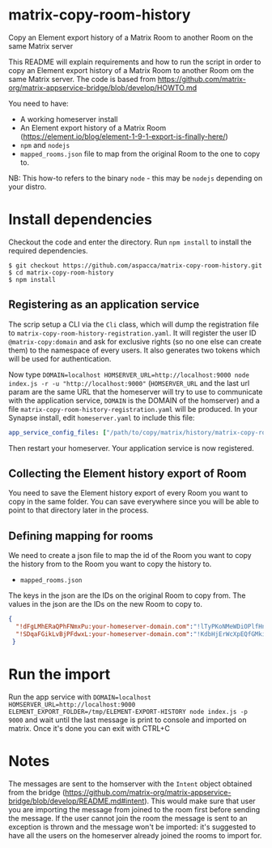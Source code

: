 # matrix-copy-room-history
Copy an Element export history of a Matrix Room to another Room on the same Matrix server

This README will explain requirements and how to run the script in order to copy an Element export history of a Matrix Room to another Room om the same Matrix server.
The code is based from https://github.com/matrix-org/matrix-appservice-bridge/blob/develop/HOWTO.md

You need to have:
- A working homeserver install
- An Element export history of a Matrix Room (https://element.io/blog/element-1-9-1-export-is-finally-here/)
- `npm` and `nodejs`
- `mapped_rooms.json` file to map from the original Room to the one to copy to.

NB: This how-to refers to the binary `node` - this may be `nodejs` depending on your distro.

# Install dependencies
Checkout the code and enter the directory.
Run `npm install` to install the required dependencies.
```
$ git checkout https://github.com/aspacca/matrix-copy-room-history.git
$ cd matrix-copy-room-history
$ npm install
```


## Registering as an application service
The scrip setup a CLI via the `Cli` class, which will dump the registration file to
`matrix-copy-room-history-registration.yaml`. It will register the user ID `@matrix-copy:domain` and ask
for exclusive rights (so no one else can create them) to the namespace of every users. It also generates two tokens which will be used for authentication.

Now type `DOMAIN=localhost HOMSERVER_URL=http://localhost:9000 node index.js -r -u "http://localhost:9000"` (`HOMSERVER_URL` and the last url param are the same URL that the
homeserver will try to use to communicate with the application service, `DOMAIN` is the DOMAIN of the homserver) and a file
`matrix-copy-room-history-registration.yaml` will be produced. In your Synapse install, edit
`homeserver.yaml` to include this file:
```yaml
app_service_config_files: ["/path/to/copy/matrix/history/matrix-copy-room-history-registration.yaml"]
```
Then restart your homeserver. Your application service is now registered.

## Collecting the Element history export of Room
You need to save the Element history export of every Room you want to copy in the same folder.
You can save everywhere since you will be able to point to that directory later in the process.


## Defining mapping for rooms
We need to create a json file to map the id of the Room you want to copy the history from to the Room you want to copy the history to.

- `mapped_rooms.json`

The keys in the json are the IDs on the original Room to copy from.
The values in the json are the IDs on the new Room to copy to.
```json
{
  "!dFgLMhERaQPhFNmxPu:your-homeserver-domain.com":"!lTyPKoNMeWDiOPlfHn:your-homeserver-domain.com",
  "!SDqaFGikLvBjPFdwxL:your-homeserver-domain.com":"!KdbHjErWcXpEQfGMki:your-homeserver-domain.com"
 }
```

# Run the import
Run the app service with `DOMAIN=localhost HOMSERVER_URL=http://localhost:9000 ELEMENT_EXPORT_FOLDER=/tmp/ELEMENT-EXPORT-HISTORY node index.js -p 9000` and wait until the last message is print to console and imported on matrix.
Once it's done you can exit with CTRL+C


# Notes
The messages are sent to the homserver with the `Intent` object obtained from the bridge (https://github.com/matrix-org/matrix-appservice-bridge/blob/develop/README.md#intent).
This would make sure that user you are importing the message from joined to the room first before sending the message.
If the user cannot join the room the message is sent to an exception is thrown and the message won't be imported: it's suggested to have all the users on the homeserver already joined the rooms to import for.   

